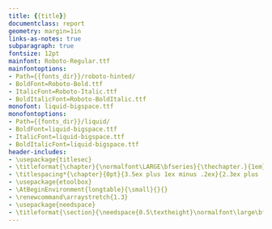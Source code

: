 ```yaml
---
title: {{title}}
documentclass: report
geometry: margin=1in
links-as-notes: true
subparagraph: true
fontsize: 12pt
mainfont: Roboto-Regular.ttf
mainfontoptions:
- Path={{fonts_dir}}/roboto-hinted/
- BoldFont=Roboto-Bold.ttf
- ItalicFont=Roboto-Italic.ttf
- BoldItalicFont=Roboto-BoldItalic.ttf
monofont: liquid-bigspace.ttf
monofontoptions:
- Path={{fonts_dir}}/liquid/
- BoldFont=liquid-bigspace.ttf
- ItalicFont=liquid-bigspace.ttf
- BoldItalicFont=liquid-bigspace.ttf
header-includes:
- \usepackage{titlesec}
- \titleformat{\chapter}{\normalfont\LARGE\bfseries}{\thechapter.}{1em}{}
- \titlespacing*{\chapter}{0pt}{3.5ex plus 1ex minus .2ex}{2.3ex plus .2ex}
- \usepackage{etoolbox}
- \AtBeginEnvironment{longtable}{\small}{}{}
- \renewcommand\arraystretch{1.3}
- \usepackage{needspace}
- \titleformat{\section}{\needspace{0.5\textheight}\normalfont\large\bfseries}{\thesection}{1em}{}
---
```

